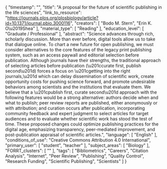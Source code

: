 {
    "timestamp": "",
    "title": "A proposal for the future of scientific publishing in the life sciences",
    "link_to_resource": "https://journals.plos.org/plosbiology/article?id=10.1371/journal.pbio.3000116",
    "creators": [
        "Bodo M. Stern",
        "Erin K. O\u2019Shea"
    ],
    "material_type": [
        "Reading"
    ],
    "education_level": [
        "Graduate / Professional"
    ],
    "abstract": "Science advances through rich, scholarly discussion. More than ever before, digital tools allow us to take that dialogue online. To chart a new future for open publishing, we must consider alternatives to the core features of the legacy print publishing system, such as an access paywall and editorial selection before publication. Although journals have their strengths, the traditional approach of selecting articles before publication (\u201ccurate first, publish second\u201d) forces a focus on \u201cgetting into the right journals,\u201d which can delay dissemination of scientific work, create opportunity costs for pushing science forward, and promote undesirable behaviors among scientists and the institutions that evaluate them. We believe that a \u201cpublish first, curate second\u201d approach with the following features would be a strong alternative: authors decide when and what to publish; peer review reports are published, either anonymously or with attribution; and curation occurs after publication, incorporating community feedback and expert judgment to select articles for target audiences and to evaluate whether scientific work has stood the test of time. These proposed changes could optimize publishing practices for the digital age, emphasizing transparency, peer-mediated improvement, and post-publication appraisal of scientific articles.",
    "language": [
        "English"
    ],
    "conditions_of_use": "Creative Commons Attribution 4.0 International",
    "primary_user": [
        "student",
        "teacher"
    ],
    "subject_areas": [
        "Biology"
    ],
    "FORRT_clusters": [
        ""
    ],
    "tags": [
        "Bibliometrics",
        "Careers",
        "Citation Analysis",
        "Internet",
        "Peer Review",
        "Publishing",
        "Quality Control",
        "Research Funding",
        "Scientific Publishing",
        "Scientists"
    ]
}